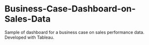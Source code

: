 # Business-Case-Dashboard-on-Sales-Data
Sample of dashboard for a business case on sales performance data. Developed with Tableau.

